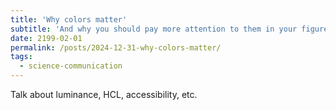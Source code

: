 ```yaml
---
title: 'Why colors matter'
subtitle: 'And why you should pay more attention to them in your figures'
date: 2199-02-01
permalink: /posts/2024-12-31-why-colors-matter/
tags:
  - science-communication
---
```


Talk about luminance, HCL, accessibility, etc. 
